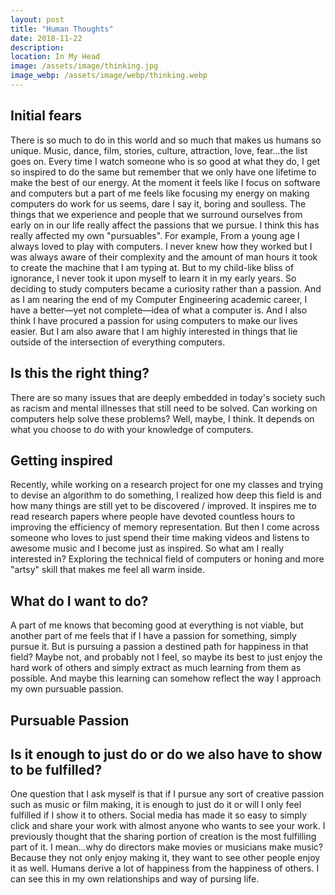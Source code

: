 ```yaml
---
layout: post
title: "Human Thoughts"
date: 2018-11-22
description: 
location: In My Head
image: /assets/image/thinking.jpg
image_webp: /assets/image/webp/thinking.webp
---
```


## Initial fears
There is so much to do in this world and so much that makes us humans so unique.
Music, dance, film, stories, culture, attraction, love, fear...the list goes on.
Every time I watch someone who is so good at what they do, I get so inspired to
do the same but remember that we only have one lifetime to make the best of our
energy. At the moment it feels like I focus on software and computers but a part
of me feels like focusing my energy on making computers do work for us seems,
dare I say it, boring and soulless. The things that we experience and people
that we surround ourselves from early on in our life really affect the passions
that we pursue. I think this has really affected my own "pursuables". For
example, From a young age I always loved to play with computers. I never knew
how they worked but I was always aware of their complexity and the amount of man
hours it took to create the machine that I am typing at. But to my child-like
bliss of ignorance, I never took it upon myself to learn it in my early years.
So deciding to study computers became a curiosity rather than a passion. And as
I am nearing the end of my Computer Engineering academic career, I have a
better—yet not complete—idea of what a computer is. And I also think I have
procured a passion for using computers to make our lives easier. But I am also
aware that I am highly interested in things that lie outside of the intersection
of everything computers.

## Is this the right thing?
There are so many issues that are deeply embedded in today's society such as
racism and mental illnesses that still need to be solved. Can working on
computers help solve these problems? Well, maybe, I think. It depends on what
you choose to do with your knowledge of computers.

## Getting inspired
Recently, while working on a research project for one my classes and trying to
devise an algorithm to do something, I realized how deep this field is and how
many things are still yet to be discovered / improved. It inspires me to read
research papers where people have devoted countless hours to improving the
efficiency of memory representation. But then I come across someone who loves to
just spend their time making videos and listens to awesome music and I become
just as inspired. So what am I really interested in? Exploring the technical
field of computers or honing and more "artsy" skill that makes me feel all warm
inside. 

## What do I want to do?
A part of me knows that becoming good at everything is not viable, but another
part of me feels that if I have a passion for something, simply pursue it. But
is pursuing a passion a destined path for happiness in that field? Maybe not,
and probably not I feel, so maybe its best to just enjoy the hard work of others
and simply extract as much learning from them as possible. And maybe this
learning can somehow reflect the way I approach my own pursuable passion.

## Pursuable Passion

## Is it enough to just do or do we also have to show to be fulfilled?
One question that I ask myself is that if I pursue any sort of creative passion
such as music or film making, it is enough to just do it or will I only feel
fulfilled if I show it to others. Social media has made it so easy to simply
click and share your work with almost anyone who wants to see your work. I
previously thought that the sharing portion of creation is the most fulfilling
part of it. I mean...why do directors make movies or musicians make music?
Because they not only enjoy making it, they want to see other people enjoy it as
well. Humans derive a lot of happiness from the happiness of others. I can see
this in my own relationships and way of pursing life. 
